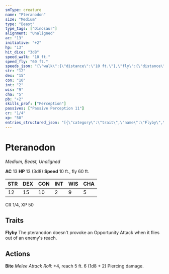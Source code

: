 ```yaml
---
smType: creature
name: "Pteranodon"
size: "Medium"
type: "Beast"
type_tags: ["Dinosaur"]
alignment: "Unaligned"
ac: "13"
initiative: "+2"
hp: "13"
hit_dice: "3d8"
speed_walk: "10 ft."
speed_fly: "60 ft."
speeds_json: "{\"walk\":{\"distance\":\"10 ft.\"},\"fly\":{\"distance\":\"60 ft.\"}}"
str: "12"
dex: "15"
con: "10"
int: "2"
wis: "9"
cha: "5"
pb: "+2"
skills_prof: ["Perception"]
passives: ["Passive Perception 11"]
cr: "1/4"
xp: "50"
entries_structured_json: "[{\"category\":\"trait\",\"name\":\"Flyby\",\"text\":\"The pteranodon doesn't provoke an Opportunity Attack when it flies out of an enemy's reach.\"},{\"category\":\"action\",\"name\":\"Bite\",\"text\":\"*Melee Attack Roll:* +4, reach 5 ft. 6 (1d8 + 2) Piercing damage.\",\"kind\":\"Melee Attack Roll\",\"to_hit\":\"+4\",\"range\":\"5 ft\",\"damage\":\"6 (1d8 + 2) Piercing\"}]"
---
```


# Pteranodon
*Medium, Beast, Unaligned*

**AC** 13
**HP** 13 (3d8)
**Speed** 10 ft., fly 60 ft.

| STR | DEX | CON | INT | WIS | CHA |
| --- | --- | --- | --- | --- | --- |
| 12 | 15 | 10 | 2 | 9 | 5 |

CR 1/4, XP 50

## Traits

**Flyby**
The pteranodon doesn't provoke an Opportunity Attack when it flies out of an enemy's reach.

## Actions

**Bite**
*Melee Attack Roll:* +4, reach 5 ft. 6 (1d8 + 2) Piercing damage.
